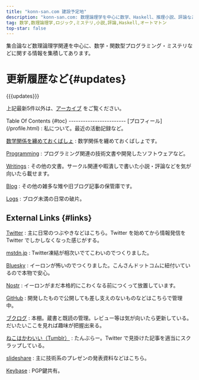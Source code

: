 ```yaml
---
title: "konn-san.com 建設予定地"
description: "konn-san.com: 数理論理学を中心に数学、Haskell、推理小説、評論など。"
tag: 数学,数理論理学,ロジック,ミステリ,小説,評論,Haskell,オートマトン
top-star: false
---
```


集合論など数理論理学関連を中心に、数学・関数型プログラミング・ミステリなどに関する情報を集積してあります。

更新履歴など{#updates}
==========

<dl id="children">{{{updates}}}</dl>

上記最新5件以外は、[アーカイブ](./archive.html) をご覧ください。

<div class="row">
<div class="col-sm-6">
Table Of Contents {#toc}
------------------------
[プロフィール](/profile.html)
:    私について。最近の活動記録など。

[数学関係を纏めておくばしょ](/math)
:    数学関係を纏めておくばしょです。

[Programming](/prog)
:    プログラミング関連の技術文書や開発したソフトウェアなど。

[Writings](/writing)
:    その他の文書。サークル関連や暇潰しで書いた小説・評論などを気が向いたら載せます。

[Blog](/articles)
:    その他の雑多な雉や旧ブログ記事の保管庫です。

[Logs](/logs)
:    ブログ未満の日常の破片。
</div>

<div class="col-sm-6">

External Links {#links}
-----------------------
[Twitter](https://twitter.com/mr_konn)
:    主に日常のつぶやきなどはこちら。Twitter を始めてから情報発信を Twitter でしかしなくなった感じがする。

[mstdn.jp](https://mstdn.jp/@konn)
:    Twitter凍結が相次いでてこわいのでつくりました。

[Bluesky](https://bsky.app/profile/konn-san.com)
:    イーロンが怖いのでつくりました。こんさんドットコムに紐付いているので本物で安心。

[Nostr](https://snort.social/p/npub1thlw8jw45f4etn3ec746x6lt7aj7vvsdwhv9t52f28w4r5q9mxdquyspj7)
:    イーロンがまだ本格的にこわくなる前につくって放置しています。

[GitHub](https://github.com/konn)
:    開発したもので公開しても差し支えのないものなどはこちらで管理中。

[ブクログ](http://booklog.jp/users/mr_konn)
:    本棚。蔵書と既読の管理。レビュー等は気が向いたら更新している。だいたいここを見れば趣味が把握出来る。

[ねこはかわいい（Tumblr）](http://tumblr.konn-san.com)
:    たんぶらー。Twitter で見掛けた記事を適当にスクラップしている。

[slideshare](http://www.slideshare.net/konn)
:    主に技術系のプレゼンの発表資料などはこちら。

[Keybase](https://keybase.io/konn)
:    PGP鍵共有。
</div>
</div>

